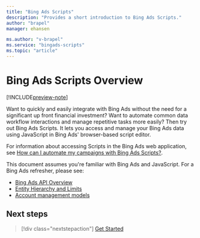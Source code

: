 ```yaml
---
title: "Bing Ads Scripts"
description: "Provides a short introduction to Bing Ads Scripts."
author: "brapel"
manager: ehansen

ms.author: "v-brapel"
ms.service: "bingads-scripts"
ms.topic: "article"
---
```


# Bing Ads Scripts Overview

[!INCLUDE[preview-note](./includes/preview-note.md)]

Want to quickly and easily integrate with Bing Ads without the need for a significant up front financial investment? Want to automate common data workflow interactions and manage repetitive tasks more easily? Then try out Bing Ads Scripts. It lets you access and manage your Bing Ads data using JavaScript in Bing Ads' browser-based script editor.

For information about accessing Scripts in the Bing Ads web application, see [How can I automate my campaigns with Bing Ads Scripts?](https://help.bingads.microsoft.com/#apex/3/en/56890/-1).

This document assumes you're familiar with Bing Ads and JavaScript. For a Bing Ads refresher, please see:

- [Bing Ads API Overview](/bingads/guides/index)
- [Entity Hierarchy and Limits](/bingads/guides/entity-hierarchy-limits) 
- [Account management models](/bingads/guides/customer-accounts)

## Next steps

> [!div class="nextstepaction"]
> [Get Started](./get-started.md)
